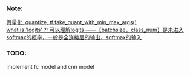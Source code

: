 ### Note:  
[假量化, quantize, tf.fake_quant_with_min_max_args()](https://petewarden.com/2016/05/03/how-to-quantize-neural-networks-with-tensorflow/)  
[what is 'logits' ?: 可以理解logits ——【batchsize，class_num】是未进入softmax的概率，一般是全连接层的输出，softmax的输入](https://www.zhihu.com/question/60751553)


### TODO:  
implement fc model and cnn model  

